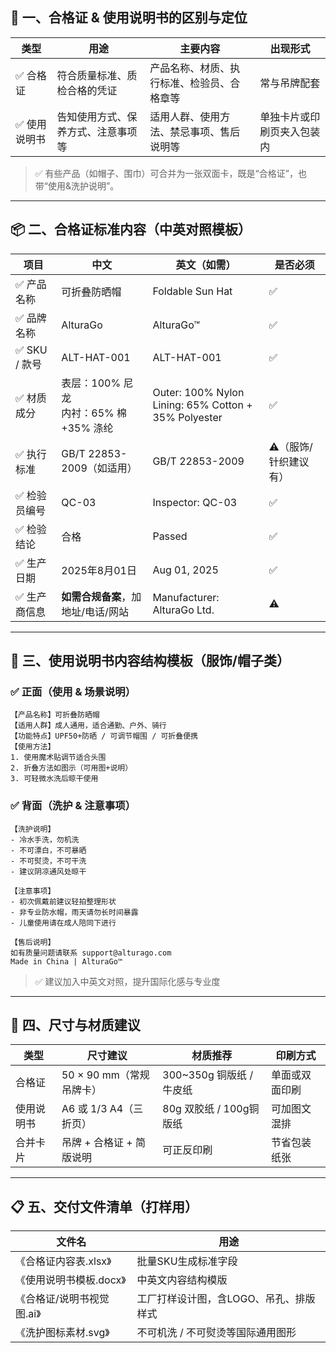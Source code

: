 ## 🧾 一、合格证 & 使用说明书的区别与定位

| 类型      | 用途                | 主要内容                  | 出现形式          |
| ------- | ----------------- | --------------------- | ------------- |
| ✅ 合格证   | 符合质量标准、质检合格的凭证    | 产品名称、材质、执行标准、检验员、合格章等 | 常与吊牌配套        |
| ✅ 使用说明书 | 告知使用方式、保养方式、注意事项等 | 适用人群、使用方法、禁忌事项、售后说明等  | 单独卡片或印刷页夹入包装内 |

> ✅ 有些产品（如帽子、围巾）可合并为一张双面卡，既是“合格证”，也带“使用&洗护说明”。

---

## 📦 二、合格证标准内容（中英对照模板）

| 项目         | 中文                            | 英文（如需）                                                  | 是否必须         |
| ---------- | ----------------------------- | ------------------------------------------------------- | ------------ |
| ✅ 产品名称     | 可折叠防晒帽                        | Foldable Sun Hat                                        | ✅            |
| ✅ 品牌名称     | AlturaGo                      | AlturaGo™                                               | ✅            |
| ✅ SKU / 款号 | ALT-HAT-001                   | ALT-HAT-001                                             | ✅            |
| ✅ 材质成分     | 表层：100% 尼龙<br>内衬：65% 棉+35% 涤纶 | Outer: 100% Nylon<br>Lining: 65% Cotton + 35% Polyester | ✅            |
| ✅ 执行标准     | GB/T 22853-2009（如适用）          | GB/T 22853-2009                                         | ⚠️（服饰/针织建议有） |
| ✅ 检验员编号    | QC-03                         | Inspector: QC-03                                        | ✅            |
| ✅ 检验结论     | 合格                            | Passed                                                  | ✅            |
| ✅ 生产日期     | 2025年8月01日                    | Aug 01, 2025                                            | ✅            |
| ✅ 生产商信息    | **如需合规备案**，加地址/电话/网站          | Manufacturer: AlturaGo Ltd.                             | ⚠️           |

---

## 📘 三、使用说明书内容结构模板（服饰/帽子类）

### ✅ 正面（使用 & 场景说明）

```
【产品名称】可折叠防晒帽  
【适用人群】成人通用，适合通勤、户外、骑行  
【功能特点】UPF50+防晒 / 可调节帽围 / 可折叠便携  
【使用方法】  
1. 使用魔术贴调节适合头围  
2. 折叠方法如图示（可用图+说明）  
3. 可轻微水洗后晾干使用
```

### ✅ 背面（洗护 & 注意事项）

```
【洗护说明】  
- 冷水手洗，勿机洗  
- 不可漂白，不可暴晒  
- 不可熨烫，不可干洗  
- 建议阴凉通风处晾干

【注意事项】  
- 初次佩戴前建议轻拍整理形状  
- 非专业防水帽，雨天请勿长时间暴露  
- 儿童使用请在成人陪同下进行  

【售后说明】  
如有质量问题请联系 support@alturago.com  
Made in China | AlturaGo™
```

> ✅ 建议加入中英文对照，提升国际化感与专业度

---

## 📐 四、尺寸与材质建议

| 类型    | 尺寸建议              | 材质推荐                | 印刷方式    |
| ----- | ----------------- | ------------------- | ------- |
| 合格证   | 50 × 90 mm（常规吊牌卡） | 300\~350g 铜版纸 / 牛皮纸 | 单面或双面印刷 |
| 使用说明书 | A6 或 1/3 A4（三折页）  | 80g 双胶纸 / 100g铜版纸   | 可加图文混排  |
| 合并卡片  | 吊牌 + 合格证 + 简版说明   | 可正反印刷               | 节省包装纸张  |

---

## 📋 五、交付文件清单（打样用）

| 文件名             | 用途                    |
| --------------- | --------------------- |
| 《合格证内容表.xlsx》   | 批量SKU生成标准字段           |
| 《使用说明书模板.docx》  | 中英文内容结构模版             |
| 《合格证/说明书视觉图.ai》 | 工厂打样设计图，含LOGO、吊孔、排版样式 |
| 《洗护图标素材.svg》    | 不可机洗 / 不可熨烫等国际通用图形    |

